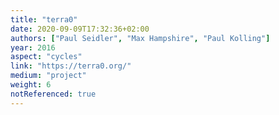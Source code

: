 ```yaml
---
title: "terra0"
date: 2020-09-09T17:32:36+02:00
authors: ["Paul Seidler", "Max Hampshire", "Paul Kolling"]
year: 2016
aspect: "cycles"
link: "https://terra0.org/"
medium: "project"
weight: 6
notReferenced: true
---
```

